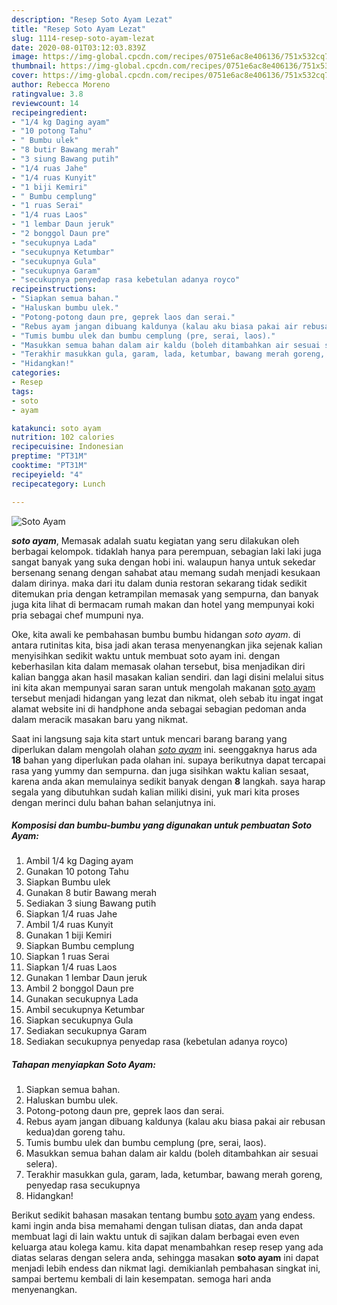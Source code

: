 ```yaml
---
description: "Resep Soto Ayam Lezat"
title: "Resep Soto Ayam Lezat"
slug: 1114-resep-soto-ayam-lezat
date: 2020-08-01T03:12:03.839Z
image: https://img-global.cpcdn.com/recipes/0751e6ac8e406136/751x532cq70/soto-ayam-foto-resep-utama.jpg
thumbnail: https://img-global.cpcdn.com/recipes/0751e6ac8e406136/751x532cq70/soto-ayam-foto-resep-utama.jpg
cover: https://img-global.cpcdn.com/recipes/0751e6ac8e406136/751x532cq70/soto-ayam-foto-resep-utama.jpg
author: Rebecca Moreno
ratingvalue: 3.8
reviewcount: 14
recipeingredient:
- "1/4 kg Daging ayam"
- "10 potong Tahu"
- " Bumbu ulek"
- "8 butir Bawang merah"
- "3 siung Bawang putih"
- "1/4 ruas Jahe"
- "1/4 ruas Kunyit"
- "1 biji Kemiri"
- " Bumbu cemplung"
- "1 ruas Serai"
- "1/4 ruas Laos"
- "1 lembar Daun jeruk"
- "2 bonggol Daun pre"
- "secukupnya Lada"
- "secukupnya Ketumbar"
- "secukupnya Gula"
- "secukupnya Garam"
- "secukupnya penyedap rasa kebetulan adanya royco"
recipeinstructions:
- "Siapkan semua bahan."
- "Haluskan bumbu ulek."
- "Potong-potong daun pre, geprek laos dan serai."
- "Rebus ayam jangan dibuang kaldunya (kalau aku biasa pakai air rebusan kedua)dan goreng tahu."
- "Tumis bumbu ulek dan bumbu cemplung (pre, serai, laos)."
- "Masukkan semua bahan dalam air kaldu (boleh ditambahkan air sesuai selera)."
- "Terakhir masukkan gula, garam, lada, ketumbar, bawang merah goreng, penyedap rasa secukupnya"
- "Hidangkan!"
categories:
- Resep
tags:
- soto
- ayam

katakunci: soto ayam 
nutrition: 102 calories
recipecuisine: Indonesian
preptime: "PT31M"
cooktime: "PT31M"
recipeyield: "4"
recipecategory: Lunch

---
```



![Soto Ayam](https://img-global.cpcdn.com/recipes/0751e6ac8e406136/751x532cq70/soto-ayam-foto-resep-utama.jpg)

<b><i>soto ayam</i></b>, Memasak adalah suatu kegiatan yang seru dilakukan oleh berbagai kelompok. tidaklah hanya para perempuan, sebagian laki laki juga sangat banyak yang suka dengan hobi ini. walaupun hanya untuk sekedar bersenang senang dengan sahabat atau memang sudah menjadi kesukaan dalam dirinya. maka dari itu dalam dunia restoran sekarang tidak sedikit ditemukan pria dengan ketrampilan memasak yang sempurna, dan banyak juga kita lihat di bermacam rumah makan dan hotel yang mempunyai koki pria sebagai chef mumpuni nya.



Oke, kita awali ke pembahasan bumbu bumbu hidangan <i>soto ayam</i>. di antara rutinitas kita, bisa jadi akan terasa menyenangkan jika sejenak kalian menyisihkan sedikit waktu untuk membuat soto ayam ini. dengan keberhasilan kita dalam memasak olahan tersebut, bisa menjadikan diri kalian bangga akan hasil masakan kalian sendiri. dan lagi disini melalui situs ini kita akan mempunyai saran saran untuk mengolah makanan <u>soto ayam</u> tersebut menjadi hidangan yang lezat dan nikmat, oleh sebab itu ingat ingat alamat website ini di handphone anda sebagai sebagian pedoman anda dalam meracik masakan baru yang nikmat.


Saat ini langsung saja kita start untuk mencari barang barang yang diperlukan dalam mengolah olahan <u><i>soto ayam</i></u> ini. seenggaknya harus ada <b>18</b> bahan yang diperlukan pada olahan ini. supaya berikutnya dapat tercapai rasa yang yummy dan sempurna. dan juga sisihkan waktu kalian sesaat, karena anda akan memulainya sedikit banyak dengan <b>8</b> langkah. saya harap segala yang dibutuhkan sudah kalian miliki disini, yuk mari kita proses dengan merinci dulu bahan bahan selanjutnya ini.

<!--inarticleads1-->

##### Komposisi dan bumbu-bumbu yang digunakan untuk pembuatan Soto Ayam:

1. Ambil 1/4 kg Daging ayam
1. Gunakan 10 potong Tahu
1. Siapkan  Bumbu ulek
1. Gunakan 8 butir Bawang merah
1. Sediakan 3 siung Bawang putih
1. Siapkan 1/4 ruas Jahe
1. Ambil 1/4 ruas Kunyit
1. Gunakan 1 biji Kemiri
1. Siapkan  Bumbu cemplung
1. Siapkan 1 ruas Serai
1. Siapkan 1/4 ruas Laos
1. Gunakan 1 lembar Daun jeruk
1. Ambil 2 bonggol Daun pre
1. Gunakan secukupnya Lada
1. Ambil secukupnya Ketumbar
1. Siapkan secukupnya Gula
1. Sediakan secukupnya Garam
1. Sediakan secukupnya penyedap rasa (kebetulan adanya royco)




<!--inarticleads2-->

##### Tahapan menyiapkan Soto Ayam:

1. Siapkan semua bahan.
1. Haluskan bumbu ulek.
1. Potong-potong daun pre, geprek laos dan serai.
1. Rebus ayam jangan dibuang kaldunya (kalau aku biasa pakai air rebusan kedua)dan goreng tahu.
1. Tumis bumbu ulek dan bumbu cemplung (pre, serai, laos).
1. Masukkan semua bahan dalam air kaldu (boleh ditambahkan air sesuai selera).
1. Terakhir masukkan gula, garam, lada, ketumbar, bawang merah goreng, penyedap rasa secukupnya
1. Hidangkan!




Berikut sedikit bahasan masakan tentang bumbu <u>soto ayam</u> yang endess. kami ingin anda bisa memahami dengan tulisan diatas, dan anda dapat membuat lagi di lain waktu untuk di sajikan dalam berbagai even even keluarga atau kolega kamu. kita dapat menambahkan resep resep yang ada diatas selaras dengan selera anda, sehingga masakan <b>soto ayam</b> ini dapat menjadi lebih endess dan nikmat lagi. demikianlah pembahasan singkat ini, sampai bertemu kembali di lain kesempatan. semoga hari anda menyenangkan.

